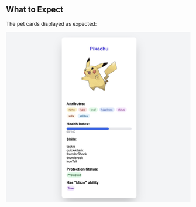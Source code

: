 ## What to Expect

The pet cards displayed as expected:

![screenshot of solution](https://raw.githubusercontent.com/JavaScript-Certification/images/refs/heads/main/images/training/6-2/pet-card.jpg)
